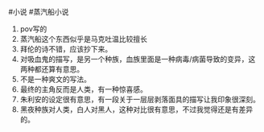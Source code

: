 #小说 #蒸汽船小说

1. pov写的
2. 蒸汽船这个东西似乎是马克吐温比较擅长
3. 拜伦的诗不错，应该抄下来。
4. 对吸血鬼的描写，是另一个种族，血族里面是一种病毒/病菌导致的变异，这两种都还算有意思。
5. 不是一种爽文的写法。
6. 最终的主角反而是人类，有一种惊喜感。
7. 朱利安的设定很有意思，有一段关于一层层剥落面具的描写让我印象很深刻。
8. 黑夜种族对人类，白人对黑人，这种对比很有意思，不过我觉得还是有差异的。

